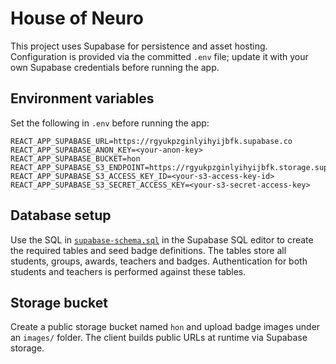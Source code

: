# House of Neuro

This project uses Supabase for persistence and asset hosting. Configuration is provided via the committed `.env` file; update it with your own Supabase credentials before running the app.

## Environment variables
Set the following in `.env` before running the app:

```
REACT_APP_SUPABASE_URL=https://rgyukpzginlyihyijbfk.supabase.co
REACT_APP_SUPABASE_ANON_KEY=<your-anon-key>
REACT_APP_SUPABASE_BUCKET=hon
REACT_APP_SUPABASE_S3_ENDPOINT=https://rgyukpzginlyihyijbfk.storage.supabase.co/storage/v1/s3
REACT_APP_SUPABASE_S3_ACCESS_KEY_ID=<your-s3-access-key-id>
REACT_APP_SUPABASE_S3_SECRET_ACCESS_KEY=<your-s3-secret-access-key>
```

## Database setup
Use the SQL in [`supabase-schema.sql`](./supabase-schema.sql) in the Supabase SQL editor to create the required tables and seed badge definitions. The tables store all students, groups, awards, teachers and badges. Authentication for both students and teachers is performed against these tables.

## Storage bucket
Create a public storage bucket named `hon` and upload badge images under an `images/` folder. The client builds public URLs at runtime via Supabase storage.
